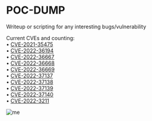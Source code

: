 # POC-DUMP
Writeup or scripting for any interesting bugs/vulnerability

Current CVEs and counting:
<br>• <a href="https://github.com/saitamang/POC-DUMP/tree/main/SAS/Environment%20Manager">CVE-2021-35475</a>
<br>• <a href="https://github.com/saitamang/POC-DUMP/tree/main/Centreon">CVE-2022-36194</a>
<br>• <a href="https://github.com/saitamang/POC-DUMP/tree/main/Garage%20Management%20System">CVE-2022-36667</a>
<br>• <a href="https://github.com/saitamang/POC-DUMP/tree/main/Garage%20Management%20System">CVE-2022-36668</a>
<br>• <a href="https://github.com/saitamang/POC-DUMP/tree/main/Hospital%20Information%20System">CVE-2022-36669</a>
<br>• <a href="https://github.com/saitamang/POC-DUMP/tree/main/PayMoney">CVE-2022-37137</a>
<br>• <a href="https://github.com/saitamang/POC-DUMP/blob/main/Loan%20Management%20System/README.md">CVE-2022-37138</a>
<br>• <a href="https://github.com/saitamang/POC-DUMP/blob/main/Loan%20Management%20System/README.md">CVE-2022-37139</a>
<br>• <a href="https://github.com/saitamang/POC-DUMP/tree/main/PayMoney">CVE-2022-37140</a>
<br>• <a href="https://github.com/saitamang/POC-DUMP/blob/main/Pimcore/README.md">CVE-2022-3211</a>

<img src="https://www.hackthebox.eu/storage/avatars/712990507bcd9118705f55ffbf24554a.png" title="me">
